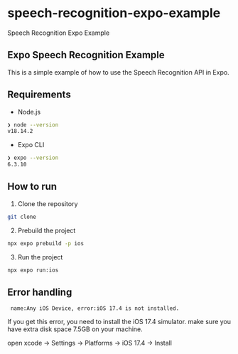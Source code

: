 # speech-recognition-expo-example
Speech Recognition Expo Example

## Expo Speech Recognition Example

This is a simple example of how to use the Speech Recognition API in Expo.

## Requirements

- Node.js

```bash
❯ node --version
v18.14.2
```
- Expo CLI

```bash
❯ expo --version
6.3.10
```


## How to run

1. Clone the repository

```bash
git clone
```

2. Prebuild the project

```bash
npx expo prebuild -p ios
```

3. Run the project

```bash
npx expo run:ios
```

## Error handling

```
 name:Any iOS Device, error:iOS 17.4 is not installed.
```

If you get this error, you need to install the iOS 17.4 simulator.
make sure you have extra disk space 7.5GB on your machine.

open xcode -> Settings -> Platforms -> iOS 17.4 -> Install
